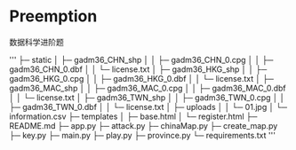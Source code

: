 # Preemption
数据科学进阶题

'''
├─ static
│  ├─ gadm36_CHN_shp
│  │  ├─ gadm36_CHN_0.cpg
│  │  ├─ gadm36_CHN_0.dbf
│  │  └─ license.txt
│  ├─ gadm36_HKG_shp
│  │  ├─ gadm36_HKG_0.cpg
│  │  ├─ gadm36_HKG_0.dbf
│  │  └─ license.txt
│  ├─ gadm36_MAC_shp
│  │  ├─ gadm36_MAC_0.cpg
│  │  ├─ gadm36_MAC_0.dbf
│  │  └─ license.txt
│  ├─ gadm36_TWN_shp
│  │  ├─ gadm36_TWN_0.cpg
│  │  ├─ gadm36_TWN_0.dbf
│  │  └─ license.txt
│  ├─ uploads
│  │  └─ 01.jpg
│  └─ information.csv
├─ templates
│  ├─ base.html
│  └─ register.html
├─ README.md
├─ app.py
├─ attack.py
├─ chinaMap.py
├─ create_map.py
├─ key.py
├─ main.py
├─ play.py
├─ province.py
└─ requirements.txt
'''

